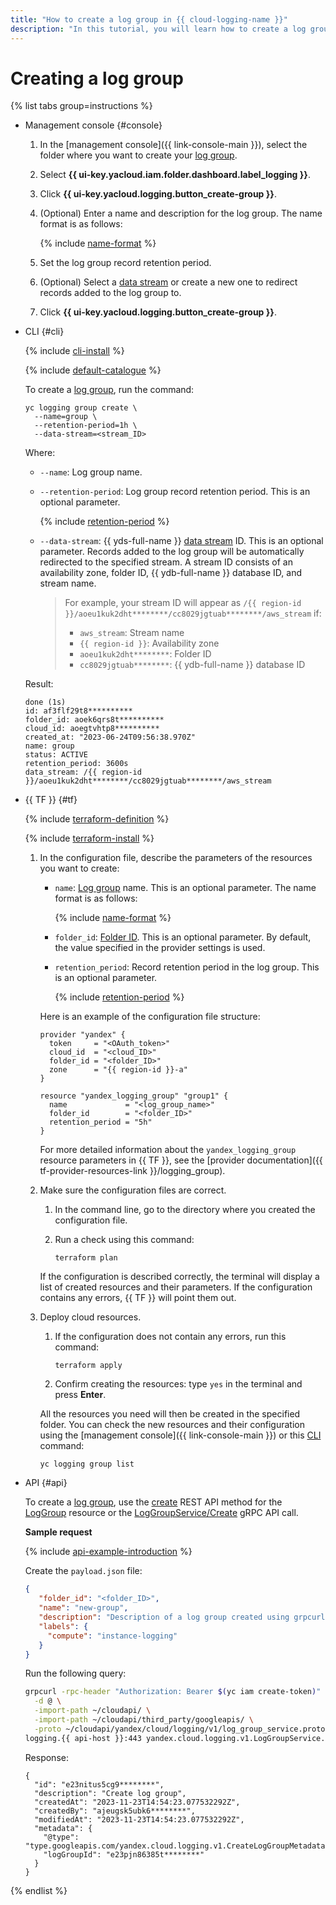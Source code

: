 ```yaml
---
title: "How to create a log group in {{ cloud-logging-name }}"
description: "In this tutorial, you will learn how to create a log group in {{ cloud-logging-name }}."
---
```


# Creating a log group

{% list tabs group=instructions %}

- Management console {#console}

   1. In the [management console]({{ link-console-main }}), select the folder where you want to create your [log group](../concepts/log-group.md).
   1. Select **{{ ui-key.yacloud.iam.folder.dashboard.label_logging }}**.
   1. Click **{{ ui-key.yacloud.logging.button_create-group }}**.
   1. (Optional) Enter a name and description for the log group. The name format is as follows:

      {% include [name-format](../../_includes/name-format.md) %}

   1. Set the log group record retention period.
   1. (Optional) Select a [data stream](../../data-streams/concepts/glossary.md#stream-concepts) or create a new one to redirect records added to the log group to.


   1. Click **{{ ui-key.yacloud.logging.button_create-group }}**.

- CLI {#cli}

   {% include [cli-install](../../_includes/cli-install.md) %}

   {% include [default-catalogue](../../_includes/default-catalogue.md) %}

   To create a [log group](../concepts/log-group.md), run the command:

   
   ```
   yc logging group create \
     --name=group \
     --retention-period=1h \
     --data-stream=<stream_ID>
   ```



   Where:

   * `--name`: Log group name.
   * `--retention-period`: Log group record retention period. This is an optional parameter.

      {% include [retention-period](../../_includes/logging/retention-period-format.md) %}

   
   * `--data-stream`: {{ yds-full-name }} [data stream](../../data-streams/concepts/glossary.md#stream-concepts) ID. This is an optional parameter. Records added to the log group will be automatically redirected to the specified stream. A stream ID consists of an availability zone, folder ID, {{ ydb-full-name }} database ID, and stream name.

      > For example, your stream ID will appear as `/{{ region-id }}/aoeu1kuk2dht********/cc8029jgtuab********/aws_stream` if:
      > * `aws_stream`: Stream name
      > * `{{ region-id }}`: Availability zone
      > * `aoeu1kuk2dht********`: Folder ID
      > * `cc8029jgtuab********`: {{ ydb-full-name }} database ID



   Result:

   
   ```
   done (1s)
   id: af3flf29t8**********
   folder_id: aoek6qrs8t**********
   cloud_id: aoegtvhtp8**********
   created_at: "2023-06-24T09:56:38.970Z"
   name: group
   status: ACTIVE
   retention_period: 3600s
   data_stream: /{{ region-id }}/aoeu1kuk2dht********/cc8029jgtuab********/aws_stream
   ```


- {{ TF }} {#tf}

   {% include [terraform-definition](../../_tutorials/_tutorials_includes/terraform-definition.md) %}

   {% include [terraform-install](../../_includes/terraform-install.md) %}

   1. In the configuration file, describe the parameters of the resources you want to create:

      * `name`: [Log group](../concepts/log-group.md) name. This is an optional parameter. The name format is as follows:

         {% include [name-format](../../_includes/name-format.md) %}

      * `folder_id`: [Folder ID](../../resource-manager/operations/folder/get-id.md). This is an optional parameter. By default, the value specified in the provider settings is used.

      * `retention_period`: Record retention period in the log group. This is an optional parameter.

         {% include [retention-period](../../_includes/logging/retention-period-format.md) %}

      Here is an example of the configuration file structure:

      
      ```hcl
      provider "yandex" {
        token     = "<OAuth_token>"
        cloud_id  = "<cloud_ID>"
        folder_id = "<folder_ID>"
        zone      = "{{ region-id }}-a"
      }

      resource "yandex_logging_group" "group1" {
        name             = "<log_group_name>"
        folder_id        = "<folder_ID>"
        retention_period = "5h"
      }
      ```



      For more detailed information about the `yandex_logging_group` resource parameters in {{ TF }}, see the [provider documentation]({{ tf-provider-resources-link }}/logging_group).

   1. Make sure the configuration files are correct.

      1. In the command line, go to the directory where you created the configuration file.
      1. Run a check using this command:

         ```
         terraform plan
         ```

      If the configuration is described correctly, the terminal will display a list of created resources and their parameters. If the configuration contains any errors, {{ TF }} will point them out.

   1. Deploy cloud resources.

      1. If the configuration does not contain any errors, run this command:

         ```
         terraform apply
         ```

      1. Confirm creating the resources: type `yes` in the terminal and press **Enter**.

      All the resources you need will then be created in the specified folder. You can check the new resources and their configuration using the [management console]({{ link-console-main }}) or this [CLI](../../cli/quickstart.md) command:

      ```
      yc logging group list
      ```

- API {#api}

   To create a [log group](../concepts/log-group.md), use the [create](../api-ref/LogGroup/create.md) REST API method for the [LogGroup](../api-ref/LogGroup/index.md) resource or the [LogGroupService/Create](../api-ref/grpc/log_group_service.md#Create) gRPC API call.

   **Sample request**

   {% include [api-example-introduction](../../_includes/logging/api-example-introduction.md) %}

   Create the `payload.json` file:

   ```json
   {
      "folder_id": "<folder_ID>",
      "name": "new-group",
      "description": "Description of a log group created using grpcurl",
      "labels": {
        "compute": "instance-logging"
      }
   }
   ```

   Run the following query:

   ```bash
   grpcurl -rpc-header "Authorization: Bearer $(yc iam create-token)" \
     -d @ \
     -import-path ~/cloudapi/ \
     -import-path ~/cloudapi/third_party/googleapis/ \
     -proto ~/cloudapi/yandex/cloud/logging/v1/log_group_service.proto \
   logging.{{ api-host }}:443 yandex.cloud.logging.v1.LogGroupService.Create < payload.json
   ```

   Response:

   ```text
   {
     "id": "e23nitus5cg9********",
     "description": "Create log group",
     "createdAt": "2023-11-23T14:54:23.077532292Z",
     "createdBy": "ajeugsk5ubk6********",
     "modifiedAt": "2023-11-23T14:54:23.077532292Z",
     "metadata": {
       "@type": "type.googleapis.com/yandex.cloud.logging.v1.CreateLogGroupMetadata",
       "logGroupId": "e23pjn86385t********"
     }
   }
   ```

{% endlist %}
